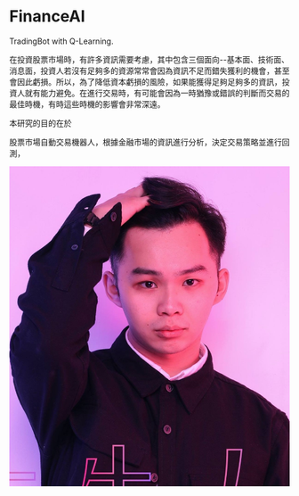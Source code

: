 # FinanceAI
TradingBot with Q-Learning.


在投資股票市場時，有許多資訊需要考慮，其中包含三個面向--基本面、技術面、消息面，投資人若沒有足夠多的資源常常會因為資訊不足而錯失獲利的機會，甚至會因此虧損。所以，為了降低資本虧損的風險，如果能獲得足夠足夠多的資訊，投資人就有能力避免。在進行交易時，有可能會因為一時猶豫或錯誤的判斷而交易的最佳時機，有時這些時機的影響會非常深遠。

本研究的目的在於

股票市場自動交易機器人，根據金融市場的資訊進行分析，決定交易策略並進行回測，

![Alt text](asset/33.jpg)